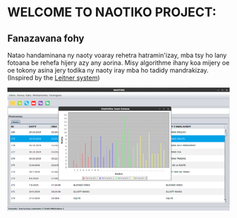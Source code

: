 # WELCOME TO NAOTIKO PROJECT:
## Fanazavana fohy
Natao handaminana ny naoty voaray rehetra hatramin'izay, mba tsy ho lany fotoana be rehefa hijery azy any aorina. Misy algorithme ihany koa mijery oe oe tokony asina jery todika ny naoty iray mba ho tadidy mandrakizay. (Inspired by the [Leitner system](https://wikimili.com/en/Leitner_system))

![Naotiko](https://github.com/andryravalimanana/naotiko/blob/master/Screenshot.png)
